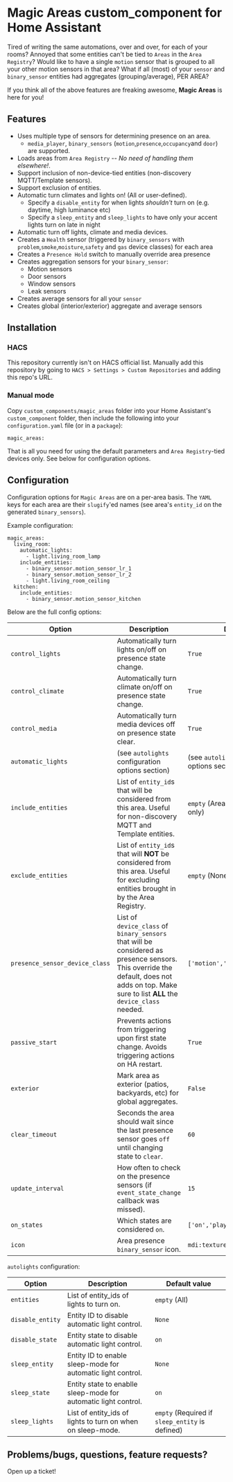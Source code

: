 # Magic Areas custom_component for Home Assistant
Tired of writing the same automations, over and over, for each of your rooms? Annoyed that some entities can't be tied to `Areas` in the `Area Registry`? Would like to have a single `motion` sensor that is grouped to all your other motion sensors in that area? What if all (most) of your `sensor` and `binary_sensor` entities had aggregates (grouping/average), PER AREA?

If you think all of the above features are freaking awesome, **Magic Areas** is here for you!

## Features
* Uses multiple type of sensors for determining presence on an area.
	* `media_player`,  `binary_sensors` (`motion`,`presence`,`occupancy`and `door`) are supported.
* Loads areas from `Area Registry` -- _No need of handling them elsewhere!_.
* Support inclusion of non-device-tied entities (non-discovery MQTT/Template sensors).
* Support exclusion of entities.
* Automatic turn climates and lights on! (All or user-defined).
  * Specify a `disable_entity` for when lights *shouldn't* turn on (e.g. daytime, high luminance etc)
  * Specify a `sleep_entity` and `sleep_lights` to have only your accent lights turn on late in night
* Automatic turn off lights, climate and media devices.
* Creates a `Health` sensor (triggered by `binary_sensors` with `problem`,`smoke`,`moisture`,`safety` and `gas` device classes) for each area
* Creates a `Presence Hold` switch to manually override area presence
* Creates aggregation sensors for your `binary_sensor`:
	* Motion sensors
	* Door sensors
	* Window sensors
	* Leak sensors
* Creates average sensors for all your `sensor`
* Creates global (interior/exterior) aggregate and average sensors 

## Installation

### HACS

This repository currently isn't on HACS official list. Manually add this repository by going to `HACS > Settings > Custom Repositories` and adding this repo's URL.

### Manual mode
Copy `custom_components/magic_areas` folder into your Home Assistant's `custom_component` folder, then include the following into your `configuration.yaml` file (or in a `package`):
```
magic_areas:
```
That is all you need for using the default parameters and `Area Registry`-tied devices only. See below for configuration options.

## Configuration

Configuration options for `Magic Areas` are on a per-area basis. The `YAML` keys for each area are their `slugify`'ed names (see area's `entity_id` on the generated `binary_sensors`).

Example configuration:
```
magic_areas:
  living_room:
    automatic_lights:
      - light.living_room_lamp
    include_entities:
      - binary_sensor.motion_sensor_lr_1
      - binary_sensor.motion_sensor_lr_2
      - light.living_room_ceiling
  kitchen:
    include_entities:
      - binary_sensor.motion_sensor_kitchen
```
Below are the full config options:

| Option         |Description                    |Default value                |
|----------------|-------------------------------|-----------------------------|
|`control_lights`|Automatically turn lights on/off on presence state change.            |`True`             |
|`control_climate`|Automatically turn climate on/off on presence state change.            |`True`             |
|`control_media`|Automatically turn media devices off on presence state clear.            |`True`             |
|`automatic_lights`|(see `autolights` configuration options section)                     |(see `autolights` configuration options section)            |
|`include_entities`|List of `entity_id`s that will be considered from this area. Useful for non-discovery MQTT and Template entities.            |`empty` (Area registry-tied entities only)            |
|`exclude_entities`|List of `entity_id`s that will __NOT__ be considered from this area. Useful for excluding entities brought in by the Area Registry.            |`empty` (None)            |
|`presence_sensor_device_class`|List of `device_class` of `binary_sensors` that will be considered as presence sensors. This override the default, does not adds on top. Make sure to list __ALL__ the `device_class` needed.            | `['motion','occupancy','presence']`            |
|`passive_start`| Prevents actions from triggering upon first state change. Avoids triggering actions on HA restart.           |`True`             |
|`exterior`| Mark area as exterior (patios, backyards, etc) for global aggregates.           |`False`             |
|`clear_timeout`|Seconds the area should wait since the last presence sensor goes `off` until changing state to `clear`.            |`60`             |
|`update_interval`|How often to check on the presence sensors (if `event_state_change` callback was missed).            |`15`             |
|`on_states`|Which states are considered `on`.            |`['on','playing','home','open']`             |
|`icon`|Area presence `binary_sensor` icon.            |`mdi:texture-box"`             |


`autolights` configuration:

| Option         |Description                    |Default value                |
|----------------|-------------------------------|-----------------------------|
|`entities`|List of entity_ids of lights to turn on. 					 |`empty` (All)             |
|`disable_entity`|Entity ID to disable automatic light control.				 |`None`                   |
|`disable_state`|Entity state to disable automatic light control.				 |`on`             |
|`sleep_entity`|Entity ID to enable sleep-mode for automatic light control.				 |`None`                   |
|`sleep_state`|Entity state to enablle sleep-mode for automatic light control.				 |`on`             |
|`sleep_lights`|List of entity_ids of lights to turn on when on sleep-mode.		 |`empty` (Required if `sleep_entity` is defined)             |

## Problems/bugs, questions, feature requests?

Open up a ticket!

